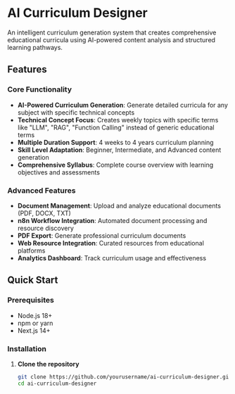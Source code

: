 # AI Curriculum Designer 

An intelligent curriculum generation system that creates comprehensive educational curricula using AI-powered content analysis and structured learning pathways.

##  Features

### Core Functionality
- **AI-Powered Curriculum Generation**: Generate detailed curricula for any subject with specific technical concepts
- **Technical Concept Focus**: Creates weekly topics with specific terms like "LLM", "RAG", "Function Calling" instead of generic educational terms
- **Multiple Duration Support**: 4 weeks to 4 years curriculum planning
- **Skill Level Adaptation**: Beginner, Intermediate, and Advanced content generation
- **Comprehensive Syllabus**: Complete course overview with learning objectives and assessments

### Advanced Features
- **Document Management**: Upload and analyze educational documents (PDF, DOCX, TXT)
- **n8n Workflow Integration**: Automated document processing and resource discovery
- **PDF Export**: Generate professional curriculum documents
- **Web Resource Integration**: Curated resources from educational platforms
- **Analytics Dashboard**: Track curriculum usage and effectiveness

##  Quick Start

### Prerequisites
- Node.js 18+ 
- npm or yarn
- Next.js 14+

### Installation

1. **Clone the repository**
   ```bash
   git clone https://github.com/yourusername/ai-curriculum-designer.git
   cd ai-curriculum-designer
